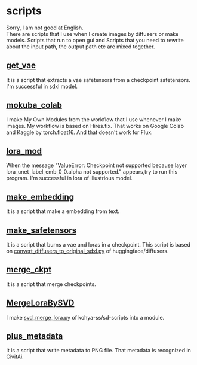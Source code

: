 # scripts
Sorry, I am not good at English.  
There are scripts that I use when I create images by diffusers or make models. Scripts that run to open gui and Scripts that you need to rewrite about the input path, the output path etc are mixed together.  
## [get_vae](https://github.com/MokubaAttack/scripts/tree/main/get_vae)
It is a script that extracts a vae safetensors from a checkpoint safetensors. I'm successful in sdxl model.
## [mokuba_colab](https://github.com/MokubaAttack/scripts/tree/main/mokuba_colab)
I make My Own Modules from the workflow that I use whenever I make images. My workflow is based on Hires.fix. That works on Google Colab and Kaggle by torch.float16. And that doesn't work for Flux.
## [lora_mod](https://github.com/MokubaAttack/scripts/tree/main/lora_mod)
When the message "ValueError: Checkpoint not supported because layer lora_unet_label_emb_0_0.alpha not supported." appears,try to run this program. I'm successful in lora of Illustrious model.
## [make_embedding](https://github.com/MokubaAttack/scripts/tree/main/make_embedding)
It is a script that make a embedding from text.
## [make_safetensors](https://github.com/MokubaAttack/scripts/tree/main/make_safetensors)
It is a script that burns a vae and loras in a checkpoint. This script is based on [convert_diffusers_to_original_sdxl.py](https://github.com/huggingface/diffusers/blob/main/scripts/convert_diffusers_to_original_sdxl.py) of huggingface/diffusers.
## [merge_ckpt](https://github.com/MokubaAttack/scripts/tree/main/merge_ckpt)
It is a script that merge checkpoints.
## [MergeLoraBySVD](https://github.com/MokubaAttack/scripts/tree/main/MergeLoraBySVD)
I make [svd_merge_lora.py](https://github.com/kohya-ss/sd-scripts/blob/main/networks/svd_merge_lora.py) of kohya-ss/sd-scripts into a module.
## [plus_metadata](https://github.com/MokubaAttack/scripts/tree/main/plus_metadata)
It is a script that write metadata to PNG file. That metadata is recognized in CivitAi.
